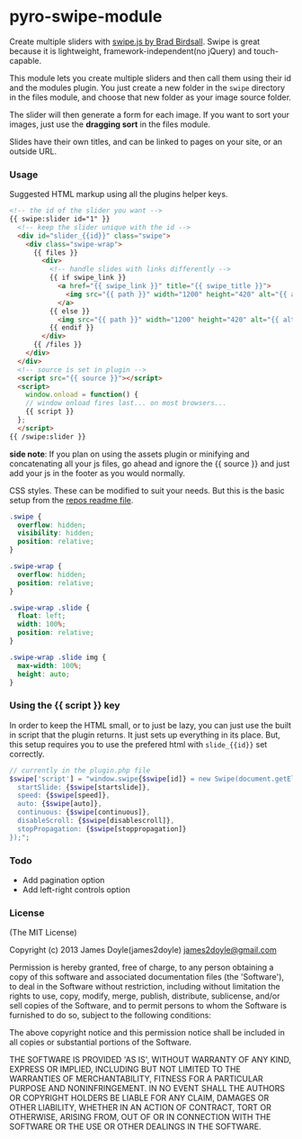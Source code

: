 pyro-swipe-module
=================

Create multiple sliders with [swipe.js by Brad Birdsall](https://github.com/bradbirdsall/Swipe). Swipe is great because it is lightweight, framework-independent(no jQuery) and touch-capable.

This module lets you create multiple sliders and then call them using their id and the modules plugin. You just create a new folder in the `swipe` directory in the files module, and choose that new folder as your image source folder.

The slider will then generate a form for each image. If you want to sort your images, just use the **dragging sort** in the files module.

Slides have their own titles, and can be linked to pages on your site, or an outside URL.

### Usage

Suggested HTML markup using all the plugins helper keys.

```html
<!-- the id of the slider you want -->
{{ swipe:slider id="1" }}
  <!-- keep the slider unique with the id -->
  <div id="slider_{{id}}" class="swipe">
    <div class="swipe-wrap">
      {{ files }}
        <div>
          <!-- handle slides with links differently -->
          {{ if swipe_link }}
            <a href="{{ swipe_link }}" title="{{ swipe_title }}">
              <img src="{{ path }}" width="1200" height="420" alt="{{ alt_attribute }} {{ description }} {{ swipe_title }}" id="slide-count-{{ count }}" />
            </a>
          {{ else }}
            <img src="{{ path }}" width="1200" height="420" alt="{{ alt_attribute }} {{ description }} {{ swipe_title }}" id="slide-count-{{ count }}"/>
          {{ endif }}
        </div>
      {{ /files }}
    </div>
  </div>
  <!-- source is set in plugin -->
  <script src="{{ source }}"></script>
  <script>
    window.onload = function() {
    // window onload fires last... on most browsers...
    {{ script }}
  };
  </script>
{{ /swipe:slider }}
```

**side note**: If you plan on using the assets plugin or minifying and concatenating all your js files, go ahead and ignore the {{ source }} and just add your js in the footer as you would normally.

CSS styles. These can be modified to suit your needs. But this is the basic setup from the [repos readme file](https://github.com/bradbirdsall/Swipe/blob/master/README.md).

```css
.swipe {
  overflow: hidden;
  visibility: hidden;
  position: relative;
}

.swipe-wrap {
  overflow: hidden;
  position: relative;
}

.swipe-wrap .slide {
  float: left;
  width: 100%;
  position: relative;
}

.swipe-wrap .slide img {
  max-width: 100%;
  height: auto;
}
```

### Using the {{ script }} key

In order to keep the HTML small, or to just be lazy, you can just use the built in script that the plugin returns. It just sets up everything in its place. But, this setup requires you to use the prefered html with `slide_{{id}}` set correctly.

```php
// currently in the plugin.php file
$swipe['script'] = "window.swipe{$swipe[id]} = new Swipe(document.getElementById('slider_{$swipe[id]}'), {
  startSlide: {$swipe[startslide]},
  speed: {$swipe[speed]},
  auto: {$swipe[auto]},
  continuous: {$swipe[continuous]},
  disableScroll: {$swipe[disablescroll]},
  stopPropagation: {$swipe[stoppropagation]}
});";
```

### Todo

* Add pagination option
* Add left-right controls option

### License

(The MIT License)

Copyright (c) 2013 James Doyle(james2doyle) james2doyle@gmail.com

Permission is hereby granted, free of charge, to any person obtaining
a copy of this software and associated documentation files (the
'Software'), to deal in the Software without restriction, including
without limitation the rights to use, copy, modify, merge, publish,
distribute, sublicense, and/or sell copies of the Software, and to
permit persons to whom the Software is furnished to do so, subject to
the following conditions:

The above copyright notice and this permission notice shall be
included in all copies or substantial portions of the Software.

THE SOFTWARE IS PROVIDED 'AS IS', WITHOUT WARRANTY OF ANY KIND,
EXPRESS OR IMPLIED, INCLUDING BUT NOT LIMITED TO THE WARRANTIES OF
MERCHANTABILITY, FITNESS FOR A PARTICULAR PURPOSE AND NONINFRINGEMENT.
IN NO EVENT SHALL THE AUTHORS OR COPYRIGHT HOLDERS BE LIABLE FOR ANY
CLAIM, DAMAGES OR OTHER LIABILITY, WHETHER IN AN ACTION OF CONTRACT,
TORT OR OTHERWISE, ARISING FROM, OUT OF OR IN CONNECTION WITH THE
SOFTWARE OR THE USE OR OTHER DEALINGS IN THE SOFTWARE.